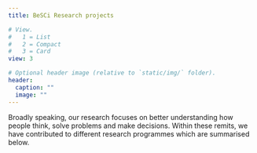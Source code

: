 ```yaml
---
title: BeSCi Research projects

# View.
#   1 = List
#   2 = Compact
#   3 = Card
view: 3

# Optional header image (relative to `static/img/` folder).
header:
  caption: ""
  image: ""
---
```


Broadly speaking, our research focuses on better understanding how people think, solve problems and make decisions. Within these remits, we have contributed to different research programmes which are summarised below.
